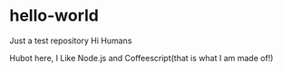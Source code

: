 # hello-world
Just a test repository
Hi Humans

Hubot here, I Like Node.js and Coffeescript(that is what I am made of!)
